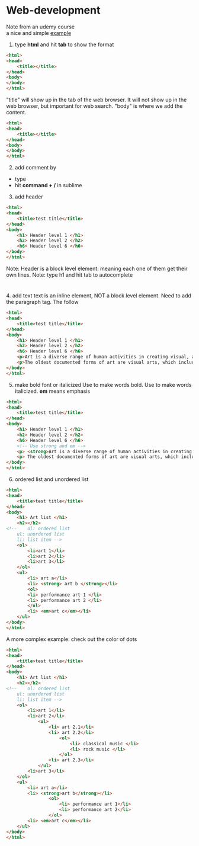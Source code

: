 # Web-development
Note from an udemy course  
a nice and simple [example] 

1. type **html** and hit **tab** to show the format
```html
<html>
<head>
	<title></title>
</head>
<body>
</body>
</html>
```
 "title" will show up in the tab of the web browser. It will not show up in the web browser, but important for web search. "body" is where we add the content.
```html
<html>
<head>
	<title></title>
</head>
<body>
</body>
</html>
```
2. add comment by
 * type <!-- comment here blah blah blah -->
 * hit **command + /** in sublime 

3. add header
```html
<html>
<head>
	<title>test title</title>
</head>
<body>
	<h1> Header level 1 </h1>
	<h2> Header level 2 </h2>
	<h6> Header level 6 </h6>
</body>
</html>
```
Note: Header is a block level element: meaning each one of them get their own lines.
Note: type h1 and hit tab to autocomplete <h1></h1>
4. add text
text is an inline element, NOT a block level element. Need to add the paragraph tag. The follow
```html
<html>
<head>
	<title>test title</title>
</head>
<body>
	<h1> Header level 1 </h1>
	<h2> Header level 2 </h2>
	<h6> Header level 6 </h6>
	<p>Art is a diverse range of human activities in creating visual, auditory or performing artifacts (artworks), expressing the author's imaginative or technical skill, intended to be appreciated for their beauty or emotional power. In their most general form these activities include the production of works of art, the criticism of art, the study of the history of art, and the aesthetic dissemination of art.</p>
	<p>The oldest documented forms of art are visual arts, which include creation of images or objects in fields including painting, sculpture, printmaking, photography, and other visual media. Architecture is often included as one of the visual arts; however ...</p>
</body>
</html>
```
5. make bold font or italicized
Use <strong></strong> to make words bold.
Use <em></em> to make words italicized. **em** means emphasis
```html
<html>
<head>
	<title>test title</title>
</head>
<body>
	<h1> Header level 1 </h1>
	<h2> Header level 2 </h2>
	<h6> Header level 6 </h6>
    <!-- Use strong and em -->
	<p> <strong>Art is a diverse range of human activities in creating visual, auditory or performing artifacts (artworks), expressing the author's imaginative or technical skill, intended to be appreciated for their beauty or emotional power.</strong> In their <em>most general form</em> these activities include the production of works of art, the criticism of art, the study of the history of art, and the aesthetic dissemination of art. </p>
	<p> The oldest documented forms of art are visual arts, which include creation of images or objects in fields including painting, sculpture, printmaking, photography, and other visual media. Architecture is often included as one of the visual arts; however ... </p>
</body>
</html>
```
6. ordered list and unordered list
```html
<html>
<head>
	<title>test title</title>
</head>
<body>
	<h1> Art list </h1>
	<h2></h2>
<!-- 	ol: ordered list
	ul: unordered list
	li: list item -->
	<ol>
		<li>art 1</li> 
		<li>art 2</li>
		<li>art 3</li>
	</ol>
	<ul>
		<li> art a</li>
		<li> <strong> art b </strong></li>
		<ol> 
		<li> performance art 1 </li>
		<li> performance art 2 </li>  
		</ol>
		<li> <em>art c</em></li>
	</ul>
</body>
</html>
```
A more complex example: check out the color of dots
```html
<html>
<head>
	<title>test title</title>
</head>
<body>
	<h1> Art list </h1>
	<h2></h2>
<!-- 	ol: ordered list
	ul: unordered list
	li: list item -->
	<ol>
		<li>art 1</li> 
		<li>art 2</li>
			<ul>
				<li> art 2.1</li>
				<li> art 2.2</li>
					<ol> 
						<li> classical music </li>
						<li> rock music </li>  
					</ol>
				<li> art 2.3</li>
			</ul>
		<li>art 3</li>
	</ol>
	<ul>
		<li> art a</li>
		<li> <strong>art b</strong></li>
				<ol> 
					<li> performance art 1</li>
					<li> performance art 2</li>  
				</ol>
		<li> <em>art c</em></li>
	</ul>
</body>
</html>
```




[example]:http://codepen.io/Colt/pen/WQQVvE

